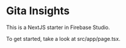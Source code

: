 # Gita Insights

This is a NextJS starter in Firebase Studio.

To get started, take a look at src/app/page.tsx.
